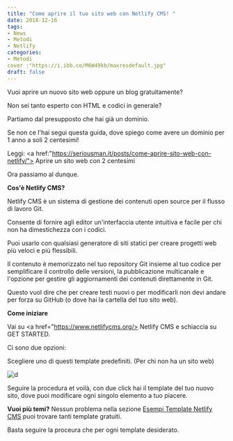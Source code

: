 ```yaml
---
title: "Come aprire il tuo sito web con Netlify CMS! "
date: 2018-12-16
tags:
- News
- Metodi
- Netlify
categories:
- Metodi
cover :"https://i.ibb.co/M6W49kb/maxresdefault.jpg"
draft: false
---
```

Vuoi aprire un nuovo sito web oppure un blog gratuitamente?

Non sei tanto esperto con HTML e codici in generale?

Partiamo dal presupposto che hai già un dominio.

Se non ce l'hai segui questa guida, dove spiego come avere un dominio per 1 anno a soli 2 centesimi!

Leggi: <a href:"https://seriousman.it/posts/come-aprire-sito-web-con-netlify/"> Aprire un sito web con 2 centesimi </a>

Ora passiamo al dunque.

<strong> Cos'è Netlify CMS? </strong>

Netlify CMS è un sistema di gestione dei contenuti open source per il flusso di lavoro Git.

Consente di fornire agli editor un'interfaccia utente intuitiva e facile per chi non ha dimestichezza con i codici.

Puoi usarlo con qualsiasi generatore di siti statici per creare progetti web più veloci e più flessibili. 

Il contenuto è memorizzato nel tuo repository Git insieme al tuo codice per semplificare il controllo delle versioni, la pubblicazione multicanale e l'opzione per gestire gli aggiornamenti dei contenuti direttamente in Git.

Questo vuol dire che per creare testi nuovi o per modificarli non devi andare per forza su GitHub (o dove hai la cartella del tuo sito web).

<strong> Come iniziare </strong>

Vai su <a href="https://www.netlifycms.org/> Netlify CMS </a> e schiaccia su GET STARTED.

Ci sono due opzioni:

Scegliere uno di questi template predefiniti. (Per chi non ha un sito web)

<img src="https://i.ibb.co/cLPc3Qz/d.png" alt="d" border="0">

Seguire la procedura et voilà, con due click hai il template del tuo nuovo sito, dove puoi modificare ogni singolo elemento a tuo piacere.

<strong> Vuoi più temi?</strong> Nessun problema nella sezione <a href="https://www.netlifycms.org/docs/examples/"> Esempi Template Netlify CMS</a> puoi trovare tanti template gratuiti.

Basta seguire la proceura che per ogni template desiderato.

